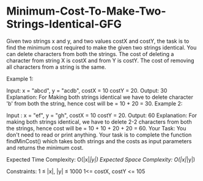 # Minimum-Cost-To-Make-Two-Strings-Identical-GFG
Given two strings x and y, and two values costX and costY, the task is to find the minimum cost required to make the given two strings identical. You can delete characters from both the strings. The cost of deleting a character from string X is costX and from Y is costY. The cost of removing all characters from a string is the same.

Example 1:

Input: x = "abcd", y = "acdb", costX = 10 
       costY = 20.
Output: 30
Explanation: For Making both strings 
identical we have to delete character 
'b' from both the string, hence cost 
will be = 10 + 20 = 30.
Example 2:

Input : x = "ef", y = "gh", costX = 10
        costY = 20.
Output: 60
Explanation: For making both strings 
identical, we have to delete 2-2 
characters from both the strings, hence 
cost will be = 10 + 10 + 20 + 20 = 60.
Your Task:
You don't need to read or print anything. Your task is to complete the function findMinCost() which takes both strings and the costs as input parameters and returns the minimum cost.

Expected Time Complexity: O(|x|*|y|)
Expected Space Complexity: O(|x|*|y|)

Constraints:
1 ≤ |x|, |y| ≤ 1000
1<= costX, costY <= 105
